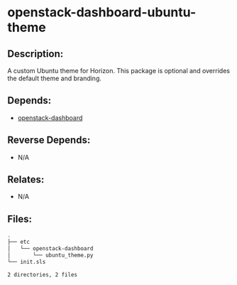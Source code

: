 # openstack-dashboard-ubuntu-theme

## Description:

A custom Ubuntu theme for Horizon.  This package is optional and overrides the default theme and branding.

## Depends:

  -  [openstack-dashboard](salt/openstack-dashboard)

## Reverse Depends:

  -  N/A

## Relates:

  -  N/A

## Files:

```bash
.
├── etc
│   └── openstack-dashboard
│       └── ubuntu_theme.py
└── init.sls

2 directories, 2 files
```
